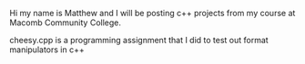 Hi my name is Matthew and I will be posting c++ projects from my course at Macomb Community College.

cheesy.cpp is a programming assignment that I did to test out format manipulators in c++
